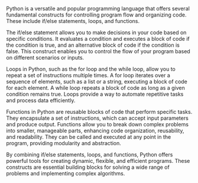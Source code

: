 Python is a versatile and popular programming language that offers several fundamental constructs for controlling program flow and organizing code. These include if/else statements, loops, and functions.

The if/else statement allows you to make decisions in your code based on specific conditions. It evaluates a condition and executes a block of code if the condition is true, and an alternative block of code if the condition is false. This construct enables you to control the flow of your program based on different scenarios or inputs.

Loops in Python, such as the for loop and the while loop, allow you to repeat a set of instructions multiple times. A for loop iterates over a sequence of elements, such as a list or a string, executing a block of code for each element. A while loop repeats a block of code as long as a given condition remains true. Loops provide a way to automate repetitive tasks and process data efficiently.

Functions in Python are reusable blocks of code that perform specific tasks. They encapsulate a set of instructions, which can accept input parameters and produce output. Functions allow you to break down complex problems into smaller, manageable parts, enhancing code organization, reusability, and readability. They can be called and executed at any point in the program, providing modularity and abstraction.

By combining if/else statements, loops, and functions, Python offers powerful tools for creating dynamic, flexible, and efficient programs. These constructs are essential building blocks for solving a wide range of problems and implementing complex algorithms.
